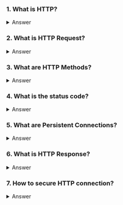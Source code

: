 <h3 id="q1"> 1. What is HTTP?</h3>
<details>
<summary>Answer</summary>

- HTTP (Hypertext Transfer Protocol) is a set of rules which is used for transferring files on the WWW (World Wide Web).
- HTTP doesn't have any security.

</details>

<h3 id="q2"> 2. What is HTTP Request?</h3>
<details>
<summary>Answer</summary>

- HTTP Requests are messages which are sent by the client or user to initiate an action on the server.
- HTTP Request consists of various things:
  - Request Line. (GET /index.html HTTP/1.1)
  - The recourse identified by a request.
  - Request header fields.

</details>

<h3 id="q3"> 3. What are HTTP Methods?</h3>
<details>
<summary>Answer</summary>

- GET
  - retrieves information from the given server using the given URI.
- POST
  - sends data to the server.
- HEAD
  - returns headers only for checking resource existence, modifications, or size without downloading content.
- PUT
  - replaces all the current representation of the target resource with the uploaded content.
- DELETE
  - removes all the current representations of the target resource, which is given by URI.
- CONNECT
  - establishes a tunnel to the server, which is identified by a given URI.

</details>

<h3 id="q4"> 4. What is the status code?</h3>
<details>
<summary>Answer</summary>

- The server issues an HTTP status code in response.
- Status code is a 3-digit integer. The first digit of status code is used to specify one of five standard classes of responses. The last two digits
  of
  status code don't have any categorization role.
- 1xx => Informational
- 2xx => Success
- 3xx => Redirection
- 4xx => Client Error
- 5xx => Server Error

</details>

<h3 id="q5"> 5. What are Persistent Connections?</h3>
<details>
<summary>Answer</summary>

- In HTTP/1.0, the connection is closed after a single request or response pair.
- In HTTP/1.1, There is a new mechanism, which is known as keep-alive mechanism.
- In this mechanism, a connection could be reused for more than one request.

</details>

<h3 id="q6"> 6. What is HTTP Response?</h3>
<details>
<summary>Answer</summary>

- HTTP response sent by a server to the client.
- It is used to provide response to client with the resource it requested.
- It contains the following things:
  - Status Line
  - Response header fields
  - Message body

</details>

<h3 id="q7"> 7. How to secure HTTP connection?</h3>
<details>
<summary>Answer</summary>

1. HTTPS
  - It is the secure version of HTTP, which communications between client and server are encrypted using TLS (Transport Layer Security).
  - It uses SSL/TLS to encrypt data before it's sent over the network, it can't be read by unauthorized parties.

2. HSTS

- It is a security policy mechanism that helps to protect websites against man-in-the-middle attacks such as protocol downgrade attacks and cookie
  hijacking.
- The server sets an HSTS policy in the browser through a response header, which forces the browser to only interact with the server over HTTPS for a
  specified period.

3. Secure HTTP Headers

- Content Security Policy (CSP)
  - prevents a wide range 
</details>
